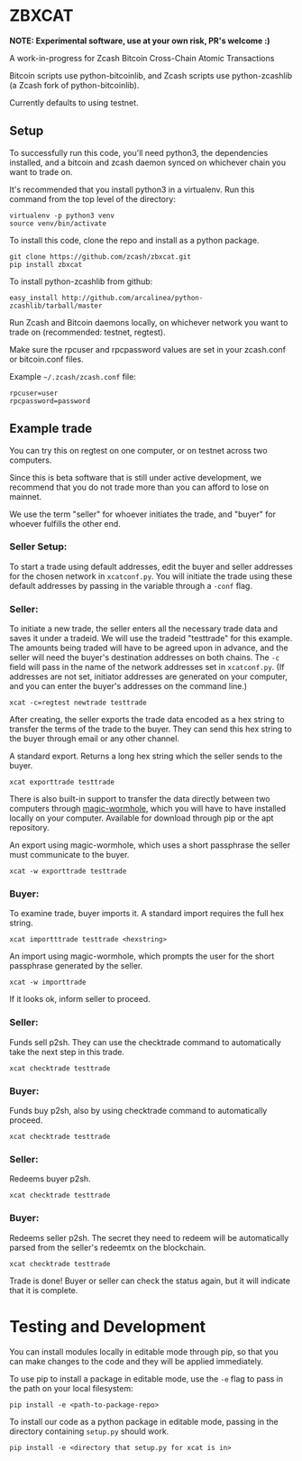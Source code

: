 # ZBXCAT

**NOTE: Experimental software, use at your own risk, PR's welcome :)**

A work-in-progress for Zcash Bitcoin Cross-Chain Atomic Transactions

Bitcoin scripts use python-bitcoinlib, and Zcash scripts use python-zcashlib (a Zcash fork of python-bitcoinlib).

Currently defaults to using testnet.

## Setup

To successfully run this code, you'll need python3, the dependencies installed, and a bitcoin and zcash daemon synced on whichever chain you want to trade on.

It's recommended that you install python3 in a virtualenv. Run this command from the top level of the directory:
```
virtualenv -p python3 venv
source venv/bin/activate
```

To install this code, clone the repo and install as a python package.
```
git clone https://github.com/zcash/zbxcat.git
pip install zbxcat
```

To install python-zcashlib from github:
```
easy_install http://github.com/arcalinea/python-zcashlib/tarball/master
```

Run Zcash and Bitcoin daemons locally, on whichever network you want to trade on (recommended: testnet, regtest).

Make sure the rpcuser and rpcpassword values are set in your zcash.conf or bitcoin.conf files.

Example `~/.zcash/zcash.conf` file:
```
rpcuser=user
rpcpassword=password
```

## Example trade

You can try this on regtest on one computer, or on testnet across two computers.

Since this is beta software that is still under active development, we recommend that you do not trade more than you can afford to lose on mainnet.

We use the term "seller" for whoever initiates the trade, and "buyer" for whoever fulfills the other end.

### Seller Setup:

To start a trade using default addresses, edit the buyer and seller addresses for the chosen network in `xcatconf.py`. You will initiate the trade using these default addresses by passing in the variable through a `-conf` flag.

### Seller:

To initiate a new trade, the seller enters all the necessary trade data and saves it under a tradeid. We will use the tradeid "testtrade" for this example. The amounts being traded will have to be agreed upon in advance, and the seller will need the buyer's destination addresses on both chains. The `-c` field will pass in the name of the network addresses set in `xcatconf.py`. (If addresses are not set, initiator addresses are generated on your computer, and you can enter the buyer's addresses on the command line.)

`xcat -c=regtest newtrade testtrade`

After creating, the seller exports the trade data encoded as a hex string to transfer the terms of the trade to the buyer. They can send this hex string to the buyer through email or any other channel.

A standard export. Returns a long hex string which the seller sends to the buyer.

`xcat exporttrade testtrade`

There is also built-in support to transfer the data directly between two computers through [magic-wormhole](https://github.com/warner/magic-wormhole), which you will have to have installed locally on your computer. Available for download through pip or the apt repository.

An export using magic-wormhole, which uses a short passphrase the seller must communicate to the buyer.

`xcat -w exporttrade testtrade`

### Buyer:

To examine trade, buyer imports it. A standard import requires the full hex string.

`xcat importttrade testtrade <hexstring>`

An import using magic-wormhole, which prompts the user for the short passphrase generated by the seller.

`xcat -w importtrade`

If it looks ok, inform seller to proceed.

### Seller:

Funds sell p2sh. They can use the checktrade command to automatically take the next step in this trade.

`xcat checktrade testtrade`

### Buyer:

Funds buy p2sh, also by using checktrade command to automatically proceed.

`xcat checktrade testtrade`

### Seller:

Redeems buyer p2sh.

`xcat checktrade testtrade`

### Buyer:

Redeems seller p2sh. The secret they need to redeem will be automatically parsed from the seller's redeemtx on the blockchain.

`xcat checktrade testtrade`

Trade is done! Buyer or seller can check the status again, but it will indicate that it is complete.


# Testing and Development

You can install modules locally in editable mode through pip, so that you can make changes to the code and they will be applied immediately.

To use pip to install a package in editable mode, use the `-e` flag to pass in the path on your local filesystem:

`pip install -e <path-to-package-repo>`

To install our code as a python package in editable mode, passing in the directory containing `setup.py` should work.

`pip install -e <directory that setup.py for xcat is in>`
